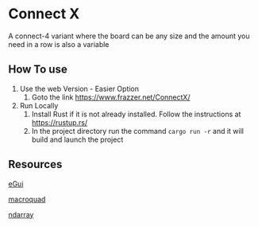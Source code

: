 # Connect X

A connect-4 variant where the board can be any size and the amount you need in a row is also a variable

## How To use

1. Use the web Version - Easier Option
   1. Goto the link https://www.frazzer.net/ConnectX/
2. Run Locally
   1. Install Rust if it is not already installed. Follow the instructions at https://rustup.rs/
   2. In the project directory run the command `cargo run -r` and it will build and launch the project

## Resources

[eGui](https://docs.rs/egui/0.19.0/egui/index.html)

[macroquad](https://docs.rs/macroquad/latest/macroquad/index.html)

[ndarray](https://docs.rs/ndarray/latest/ndarray/)
